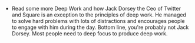 ---
---

- Read some more Deep Work and how Jack Dorsey the Ceo of Twitter and Square is an exception to the principles of deep work. He managed to solve hard problems with lots of distractions and encourages people to engage with him during the day. Bottom line, you're probably not Jack Dorsey. Most people need to deep focus to produce deep work.
